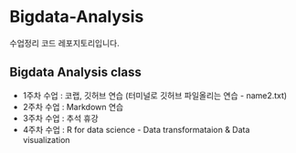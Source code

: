# Bigdata-Analysis
수업정리 코드 레포지토리입니다.

## Bigdata Analysis class

  - 1주차 수업 : 코랩, 깃허브 연습 (터미널로 깃허브 파일올리는 연습 - name2.txt)
  - 2주차 수업 : Markdown 연습
  - 3주차 수업 : 추석 휴강
  - 4주차 수업 : R for data science - Data transformataion & Data visualization
